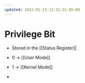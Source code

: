 ```yaml
---
updated: 2022-01-23_12:32:31-05:00
---
```

# Privilege Bit
* Stored in the [[Status Register]]

* 0 -> [[User Mode]]
* 1 -> [[Kernel Mode]]

* 
